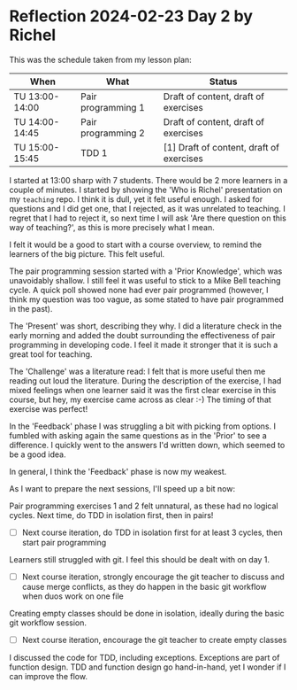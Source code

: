 # Reflection 2024-02-23 Day 2 by Richel

This was the schedule taken from my lesson plan:

When          |What              |Status
--------------|------------------|-----------------------------------------
TU 13:00-14:00|Pair programming 1|Draft of content, draft of exercises
TU 14:00-14:45|Pair programming 2|Draft of content, draft of exercises
TU 15:00-15:45|TDD 1             |[1] Draft of content, draft of exercises

I started at 13:00 sharp with 7 students. There would be 2 more learners
in a couple of minutes. I started by showing the 'Who is Richel'
presentation on my `teaching` repo. I think it is dull, yet it felt useful
enough. I asked for questions and I did get one, that I rejected, as
it was unrelated to teaching. I regret that I had to reject it,
so next time I will ask 'Are there question on this way of teaching?',
as this is more precisely what I mean.

I felt it would be a good to start with a course overview,
to remind the learners of the big picture.
This felt useful.

The pair programming session started with a 'Prior Knowledge',
which was unavoidably shallow. I still feel it was useful to
stick to a Mike Bell teaching cycle. A quick poll showed
none had ever pair programmed (however, I think my question
was too vague, as some stated to have pair programmed in the past).

The 'Present' was short, describing they why.
I did a literature check in the early morning
and added the doubt surrounding the effectiveness of pair programming
in developing code. I feel it made it stronger that it is such a great
tool for teaching.

The 'Challenge' was a literature read:
I felt that is more useful then me reading out loud the literature.
During the description of the exercise,
I had mixed feelings when one learner said
it was the first clear exercise in this course,
but hey, my exercise came across as clear :-)
The timing of that exercise was perfect!

In the 'Feedback' phase I was struggling a bit with picking from options.
I fumbled with asking again the same questions as in the 'Prior'
to see a difference. I quickly went to the answers I'd written
down, which seemed to be a good idea.

In general, I think the 'Feedback' phase is now my weakest.

As I want to prepare the next sessions, I'll speed up a bit now:

Pair programming exercises 1 and 2 felt unnatural,
as these had no logical cycles.
Next time, do TDD in isolation first, then in pairs!

- [ ] Next course iteration, do TDD in isolation first for at least 3 cycles,
      then start pair programming

Learners still struggled with git. I feel this should be dealt with on day 1.

- [ ] Next course iteration, strongly encourage the git teacher to discuss
      and cause merge conflicts, as they do happen in the basic
      git workflow when duos work on one file

Creating empty classes should be done in isolation, ideally during the
basic git workflow session.

- [ ] Next course iteration, encourage the git teacher to create
      empty classes

I discussed the code for TDD, including exceptions.
Exceptions are part of function design.
TDD and function design go hand-in-hand,
yet I wonder if I can improve the flow.

